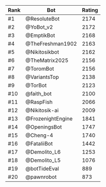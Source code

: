 Rank|Bot|Rating
---|---|---
#1|@ResoluteBot|2174
#2|@YoBot_v2|2172
#3|@EmptikBot|2168
#4|@TheFreshman1902|2163
#5|@Nikitosikbot|2162
#6|@TheMatrix2025|2156
#7|@ToromBot|2156
#8|@VariantsTop|2138
#9|@TorBot|2123
#10|@faith_bot|2100
#11|@RaspFish|2066
#12|@Nikitosik-ai|2009
#13|@FrozenightEngine|1841
#14|@OpeningsBot|1747
#15|@Cheng-4|1740
#16|@FataliiBot|1442
#17|@Demolito_L6|1253
#18|@Demolito_L5|1076
#19|@botTideEval|889
#20|@pawnrobot|873

